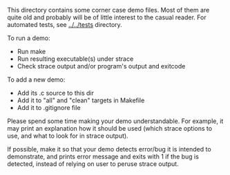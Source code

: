 This directory contains some corner case demo files.  Most of them are
quite old and probably will be of little interest to the casual reader.
For automated tests, see [../../tests](../../tests) directory.

To run a demo:
* Run make
* Run resulting executable(s) under strace
* Check strace output and/or program's output and exitcode

To add a new demo:
* Add its .c source to this dir
* Add it to "all" and "clean" targets in Makefile
* Add it to .gitignore file

Please spend some time making your demo understandable.
For example, it may print an explanation how it should be used
(which strace options to use, and what to look for in strace output).

If possible, make it so that your demo detects error/bug
it is intended to demonstrate, and prints error message and exits with 1
if the bug is detected, instead of relying on user to peruse strace output.
